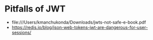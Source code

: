 # Pitfalls of JWT

- file:///Users/kmanchukonda/Downloads/jwts-not-safe-e-book.pdf
- https://redis.io/blog/json-web-tokens-jwt-are-dangerous-for-user-sessions/
